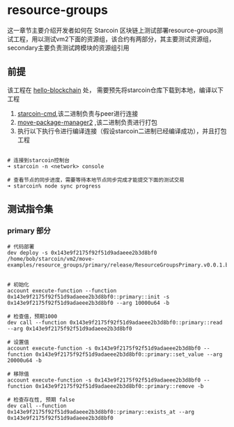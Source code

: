 # resource-groups

这一章节主要介绍开发者如何在 Starcoin
区块链上测试部署resource-groups测试工程，用以测试vm2下面的资源组，该合约有两部分，其主要测试资源组，secondary主要负责测试跨模块的资源组引用

## 前提

该工程在 [hello-blockchain](https://github.com/starcoinorg/starcoin/tree/dual-verse-dag/vm2/move-examples/hello_blockchain)
处，
需要预先将starcoin仓库下载到本地，编译以下工程

1. [starcoin-cmd](https://github.com/starcoinorg/starcoin/tree/dual-verse-dag/cmd/starcoin),该二进制负责与peer进行连接
2. [move-package-manager2](https://github.com/starcoinorg/starcoin/tree/dual-verse-dag/vm2/move-package-manager)
   ,该二进制负责进行打包
3. 执行以下执行令进行编译连接（假设starcoin二进制已经编译成功），并且打包工程

```shell

# 连接到starcoin控制台
➜ starcoin -n <network> console 

# 查看节点的同步进度，需要等待本地节点同步完成才能提交下面的测试交易
➜ starcoin% node sync progress

```

## 测试指令集

### primary 部分

```shell
# 代码部署
dev deploy -s 0x143e9f2175f92f51d9adaeee2b3d8bf0 /home/bob/starcoin/vm2/move-examples/resource_groups/primary/release/ResourceGroupsPrimary.v0.0.1.blob


# 初始化
account execute-function --function 0x143e9f2175f92f51d9adaeee2b3d8bf0::primary::init -s 0x143e9f2175f92f51d9adaeee2b3d8bf0 --arg 10000u64 -b

# 检查值，预期1000
dev call --function 0x143e9f2175f92f51d9adaeee2b3d8bf0::primary::read --arg 0x143e9f2175f92f51d9adaeee2b3d8bf0

# 设置值
account execute-function -s 0x143e9f2175f92f51d9adaeee2b3d8bf0 --function 0x143e9f2175f92f51d9adaeee2b3d8bf0::primary::set_value --arg 20000u64 -b

# 移除值
account execute-function -s 0x143e9f2175f92f51d9adaeee2b3d8bf0 --function 0x143e9f2175f92f51d9adaeee2b3d8bf0::primary::remove -b

# 检查存在性, 预期 false
dev call --function 0x143e9f2175f92f51d9adaeee2b3d8bf0::primary::exists_at --arg 0x143e9f2175f92f51d9adaeee2b3d8bf0

```